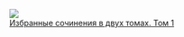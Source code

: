 ![](/books/prose_rus_classic/Николай%20.М%20Карамзин/Избранные%20сочинения%20в%20двух%20томах.%20Том%201.jpg)  
[Избранные сочинения в двух томах. Том 1](/books/prose_rus_classic/Николай%20.М%20Карамзин/Избранные%20сочинения%20в%20двух%20томах.%20Том%201)
